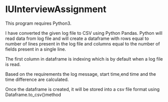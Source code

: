 # IUInterviewAssignment
This program requires Python3.

I have converted the given log file to CSV using Python Pandas. Python will read data from log file and will create a dataframe with rows equal to number of lines
present in the log file and columns equal to the number of fields present in a single line.

The first column in dataframe is indexing which is by default when a log file is read.

Based on the requirements the log message, start time,end time and the time difference are calculated.

Once the dataframe is created, it will be stored into a csv file format using Dataframe.to_csv()method
